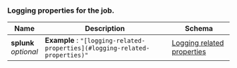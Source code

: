 
<a name="logging-properties-for-the-job"></a>
### Logging properties for the job.

|Name|Description|Schema|
|---|---|---|
|**splunk**  <br>*optional*|**Example** : `"[logging-related-properties](#logging-related-properties)"`|[Logging related properties](Logging_related_properties.md#logging-related-properties)|



